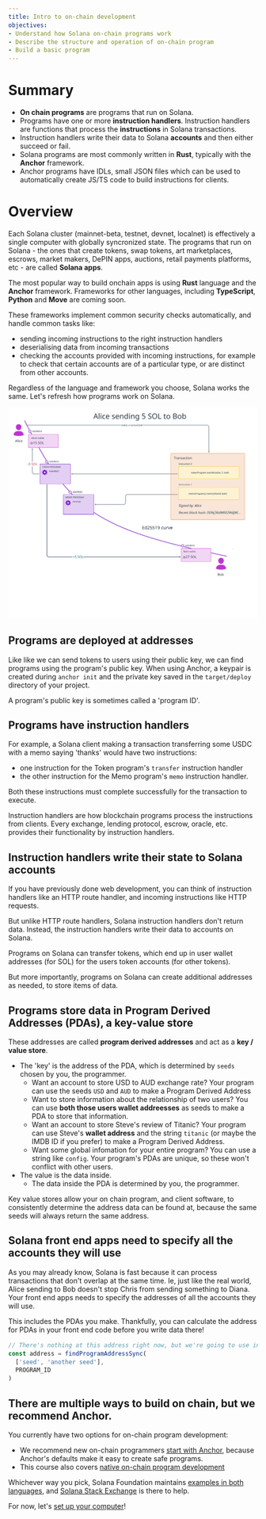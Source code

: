 ```yaml
---
title: Intro to on-chain development
objectives:
- Understand how Solana on-chain programs work
- Describe the structure and operation of on-chain program
- Build a basic program
---
```


# Summary

- **On chain programs** are programs that run on Solana. 
- Programs have one or more **instruction handlers**. Instruction handlers are functions that process the **instructions** in Solana transactions.
- Instruction handlers write their data to Solana **accounts** and then either succeed or fail. 
- Solana programs are most commonly written in **Rust**, typically with the **Anchor** framework.
- Anchor programs have IDLs, small JSON files which can be used to automatically create JS/TS code to build instructions for clients.  

# Overview

Each Solana cluster (mainnet-beta, testnet, devnet, localnet) is effectively a single computer with globally syncronized state. The programs that run on Solana - the ones that create tokens, swap tokens, art marketplaces, escrows, market makers, DePIN apps, auctions, retail payments platforms, etc - are called **Solana apps**.

The most popular way to build onchain apps is using **Rust** language and the **Anchor** framework. Frameworks for other languages, including **TypeScript**, **Python** and **Move** are coming soon. 

These frameworks implement common security checks automatically, and handle common tasks like:
 - sending incoming instructions to the right instruction handlers
 - deserialising data from incoming transactions
 - checking the accounts provided with incoming instructions, for example to check that certain accounts are of a particular type, or are distinct from other accounts.

Regardless of the language and framework you choose, Solana works the same. Let's refresh how programs work on Solana.

![Diagram showing a transaction with twp instructions](../assets/transaction-and-instructions.svg)

## Programs are deployed at addresses

Like like we can send tokens to users using their public key, we can find programs using the program's public key. When using Anchor, a keypair is created during `anchor init` and the private key saved in the `target/deploy` directory of your project.

A program's public key is sometimes called a 'program ID'.

## Programs have instruction handlers

For example, a Solana client making a transaction transferring some USDC with a memo saying 'thanks' would have two instructions:
  - one instruction for the Token program's
`transfer` instruction handler
  - the other instruction for the Memo program's `memo` instruction handler. 

Both these instructions must complete successfully for the transaction to execute.

Instruction handlers are how blockchain programs process the instructions from clients. Every exchange, lending protocol, escrow, oracle, etc. provides their functionality by instruction handlers. 

## Instruction handlers write their state to Solana accounts

If you have previously done web development, you can think of instruction handlers like an HTTP route handler, and incoming instructions like HTTP requests. 

But unlike HTTP route handlers, Solana instruction handlers don't return data. Instead, the instruction handlers write their data to accounts on Solana.

Programs on Solana can transfer tokens, which end up in user wallet addresses (for SOL) for the users token accounts (for other tokens). 

But more importantly, programs on Solana can create additional addresses as needed, to store items of data. 

## Programs store data in Program Derived Addresses (PDAs), a key-value store

These addresses are called **program derived addresses** and act as a **key / value store**.

 - The 'key' is the address of the PDA, which is determined by `seeds` chosen by you, the programmer. 
   - Want an account to store USD to AUD exchange rate? Your program can use the seeds `USD` and `AUD` to make a Program Derived Address
   - Want to store information about the relationship of two users? You can use **both those users wallet addreesses** as seeds to make a PDA to store that information.
   - Want an account to store Steve's review of Titanic? Your program can use Steve's **wallet address** and the string `titanic` (or maybe the IMDB ID if you prefer) to make a Program Derived Address.
   - Want some global infomation for your entire program? You can use a string like `config`. Your program's PDAs are unique, so these won't conflict with other users. 
 - The value is the data inside.
   - The data inside the PDA is determined by you, the programmer.

Key value stores allow your on chain program, and client software, to consistently determine the address data can be found at, because the same seeds will always return the same address.

## Solana front end apps need to specify all the accounts they will use

As you may already know, Solana is fast because it can process transactions that don't overlap at the same time. Ie, just like the real world, Alice sending to Bob doesn't stop Chris from sending something to Diana. Your front end apps needs to specify the addresses of all the accounts they will use. 

This includes the PDAs you make. Thankfully, you can calculate the address for PDAs in your front end code before you write data there!

```typescript
// There's nothing at this address right now, but we're going to use in our transaction 
const address = findProgramAddressSync(
  ['seed', 'another seed'],
  PROGRAM_ID
)
```

## There are multiple ways to build on chain, but we recommend Anchor.

You currently have two options for on-chain program development:

 - We recommend new on-chain programmers [start with Anchor](./intro-to-anchor), because Anchor's defaults make it easy to create safe programs. 
 - This course also covers [native on-chain program development](./hello-world-program)

Whichever way you pick, Solana Foundation maintains [examples in both languages](https://github.com/solana-developers/program-examples), and [Solana Stack Exchange](https://solana.stackexchange.com/) is there to help.

For now, let's [set up your computer](./local-setup)!
